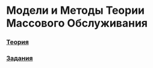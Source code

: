 # Модели и Методы Теории Массового Обслуживания

### [Теория](https://drive.google.com/open?id=1clfML5QWALmGEPXvWcWUEmVxdTe3vOEO)
### [Задания](https://drive.google.com/open?id=1XhzYVKf1hRP185pa692ZWC9hkX12XG1g)

